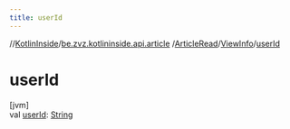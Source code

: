 ```yaml
---
title: userId
---
```

//[KotlinInside](../../../../index.html)/[be.zvz.kotlininside.api.article](../../index.html)
/[ArticleRead](../index.html)/[ViewInfo](index.html)/[userId](user-id.html)

# userId

[jvm]\
val [userId](user-id.html): [String](https://kotlinlang.org/api/latest/jvm/stdlib/kotlin/-string/index.html)




